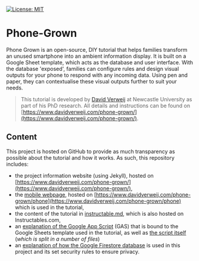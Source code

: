 
[![License: MIT](https://img.shields.io/badge/License-MIT-yellow.svg)](https://opensource.org/licenses/MIT)
# Phone-Grown
Phone Grown is an open-source, DIY tutorial that helps families transform an unused smartphone into an ambient information display. It is built on a Google Sheet template, which acts as the database and user interface. With the database 'exposed', families can configure rules and design visual outputs for your phone to respond with any incoming data. Using pen and paper, they can contextualise these visual outputs further to suit your needs.


> This tutorial is developed by [David Verweij](https://openlab.ncl.ac.uk/people/david-verweij/) at Newcastle University as part of his PhD research. All details and instructions can be found on [https://www.davidverweij.com/phone-grown/](https://www.davidverweij.com/phone-grown/).

## Content
This project is hosted on GitHub to provide as much transparency as possible about the tutorial and how it works. As such, this repository includes:
- the project information website (using Jekyll), hosted on [https://www.davidverweij.com/phone-grown/](https://www.davidverweij.com/phone-grown/),
- the [mobile webpage](phone.html), hosted on [https://www.davidverweij.com/phone-grown/phone](https://www.davidverweij.com/phone-grown/phone) which is used in the tutorial,
- the content of the tutorial in [instructable.md](instructable.md), which is also hosted on Instructables.com,
- an [explanation of the Google App Script](/resources/README.md#Google-App-Script-(GAS)) (GAS) that is bound to the Google Sheets template used in the tutorial, as well as [the script itself](/resources) (_which is split in a number of files_)
- an [explanation of how the Google Firestore database](/resources/README.md#Firestore-Rules) is used in this project and its set security rules to ensure privacy.
